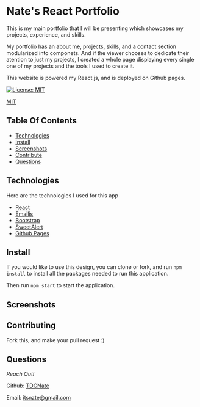 # Nate's React Portfolio

This is my main portfolio that I will be presenting which showcases my projects, experience, and skills.

My portfolio has an about me, projects, skills, and a contact section modularized into componets. And if the viewer chooses to dedicate their atention to just my projects, I created a whole page displaying every single one of my projects and the tools I used to create it.

This website is powered my React.js, and is deployed on Github pages.

[![License: MIT](https://img.shields.io/badge/License-MIT-yellow.svg)](https://opensource.org/licenses/MIT)

[MIT](https://choosealicense.com/licenses/mit/)

## Table Of Contents

- [Technologies](#technologies)
- [Install](#install)
- [Screenshots](#screenshots)
- [Contribute](#contributing)
- [Questions](#questions)

## Technologies

Here are the technologies I used for this app

- [React](https://reactjs.org/)
- [Emailjs](https://www.emailjs.com/)
- [Bootstrap](https://getbootstrap.com/)
- [SweetAlert](https://sweetalert.js.org/guides/)
- [Github Pages](https://pages.github.com/)

## Install

If you would like to use this design, you can clone or fork, and run `npm install` to install all the packages needed to run this application.

Then run `npm start` to start the application.

## Screenshots



## Contributing

Fork this, and make your pull request :)

## Questions

_Reach Out!_

Github: [TDGNate](https://github.com/TDGNate)

Email: itsnzte@gmail.com
